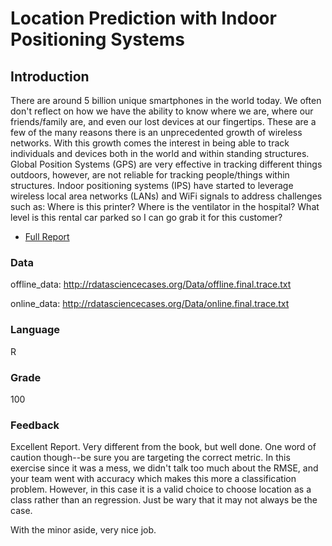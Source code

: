# Location Prediction with Indoor Positioning Systems
## Introduction
There are around 5 billion unique smartphones in the world today. We often don't reflect on how we have the ability to know where we are, where our friends/family are, and even our lost devices at our fingertips. These are a few of the many reasons there is an unprecedented growth of wireless networks. With this growth comes the interest in being able to track individuals and devices both in the world and within standing structures. Global Position Systems (GPS) are very effective in tracking different things outdoors, however, are not reliable for tracking people/things within structures. Indoor positioning systems (IPS) have started to leverage wireless local area networks (LANs) and WiFi signals to address challenges such as: Where is this printer? Where is the ventilator in the hospital? What level is this rental car parked so I can go grab it for this customer?

* [Full Report]

[Full Report]: <https://github.com/JaclynCoate/7333_Quantifying_The_World/blob/main/Unit2_CaseStudy1/Riley_Coate_Meagher_CaseStudy1.pdf>

### Data

offline_data: http://rdatasciencecases.org/Data/offline.final.trace.txt

online_data: http://rdatasciencecases.org/Data/online.final.trace.txt

### Language

R

### Grade

100

### Feedback

Excellent Report.  Very different from the book, but well done.  One word of caution though--be sure you are targeting the correct metric.  In this exercise since it was a mess, we didn't talk too much about the RMSE, and your team went with accuracy which makes this more a classification problem. However, in this case it is a valid choice to choose location as a class rather than an regression.  Just be wary that it may not always be the case.

With the minor aside, very nice job.
